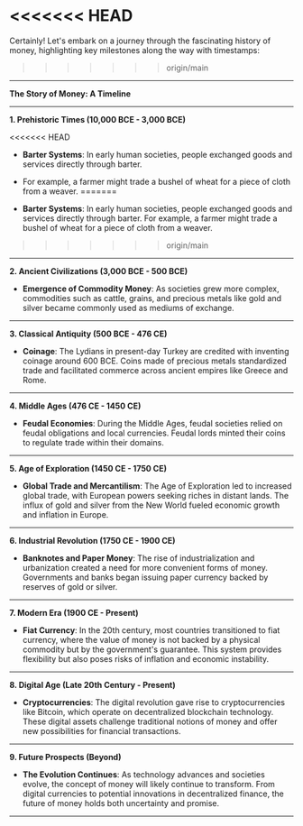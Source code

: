 <<<<<<< HEAD
=======
Certainly! Let's embark on a journey through the fascinating history of money, highlighting key milestones along the way with timestamps:
>>>>>>> origin/main

---

**The Story of Money: A Timeline**

---

**1. Prehistoric Times (10,000 BCE - 3,000 BCE)**


<<<<<<< HEAD
- **Barter Systems**: In early human societies, people exchanged goods and services directly through barter.

- For example, a farmer might trade a bushel of wheat for a piece of cloth from a weaver.
=======
- **Barter Systems**: In early human societies, people exchanged goods and services directly through barter. For example, a farmer might trade a bushel of wheat for a piece of cloth from a weaver.
>>>>>>> origin/main

---

**2. Ancient Civilizations (3,000 BCE - 500 BCE)**


- **Emergence of Commodity Money**: As societies grew more complex, commodities such as cattle, grains, and precious metals like gold and silver became commonly used as mediums of exchange.

---

**3. Classical Antiquity (500 BCE - 476 CE)**

- **Coinage**: The Lydians in present-day Turkey are credited with inventing coinage around 600 BCE. Coins made of precious metals standardized trade and facilitated commerce across ancient empires like Greece and Rome.

---

**4. Middle Ages (476 CE - 1450 CE)**

- **Feudal Economies**: During the Middle Ages, feudal societies relied on feudal obligations and local currencies. Feudal lords minted their coins to regulate trade within their domains.

---

**5. Age of Exploration (1450 CE - 1750 CE)**

- **Global Trade and Mercantilism**: The Age of Exploration led to increased global trade, with European powers seeking riches in distant lands. The influx of gold and silver from the New World fueled economic growth and inflation in Europe.

---

**6. Industrial Revolution (1750 CE - 1900 CE)**

- **Banknotes and Paper Money**: The rise of industrialization and urbanization created a need for more convenient forms of money. Governments and banks began issuing paper currency backed by reserves of gold or silver.

---

**7. Modern Era (1900 CE - Present)**

- **Fiat Currency**: In the 20th century, most countries transitioned to fiat currency, where the value of money is not backed by a physical commodity but by the government's guarantee. This system provides flexibility but also poses risks of inflation and economic instability.


---

**8. Digital Age (Late 20th Century - Present)**

- **Cryptocurrencies**: The digital revolution gave rise to cryptocurrencies like Bitcoin, which operate on decentralized blockchain technology. These digital assets challenge traditional notions of money and offer new possibilities for financial transactions.

---

**9. Future Prospects (Beyond)**

- **The Evolution Continues**: As technology advances and societies evolve, the concept of money will likely continue to transform. From digital currencies to potential innovations in decentralized finance, the future of money holds both uncertainty and promise.

---
